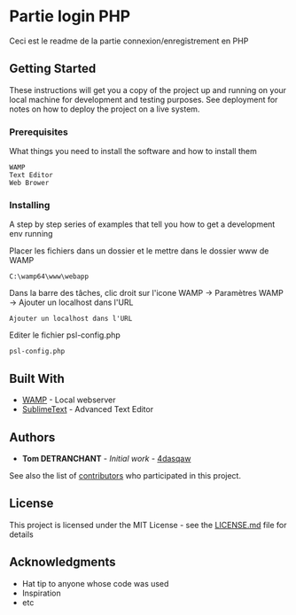 # Partie login PHP

Ceci est le readme de la partie connexion/enregistrement en PHP

## Getting Started

These instructions will get you a copy of the project up and running on your local machine for development and testing purposes. See deployment for notes on how to deploy the project on a live system.

### Prerequisites

What things you need to install the software and how to install them

```
WAMP
Text Editor
Web Brower
```

### Installing

A step by step series of examples that tell you how to get a development env running

Placer les fichiers dans un dossier et le mettre dans le dossier www de WAMP
```
C:\wamp64\www\webapp
```
Dans la barre des tâches, clic droit sur l'icone WAMP -> Paramètres WAMP -> Ajouter un localhost dans l'URL

```
Ajouter un localhost dans l'URL
```
Editer le fichier psl-config.php
```
psl-config.php
```

## Built With

* [WAMP](http://www.wampserver.com/) - Local webserver
* [SublimeText](https://www.sublimetext.com/) - Advanced Text Editor

## Authors

* **Tom DETRANCHANT** - *Initial work* - [4dasqaw](https://github.com/4dasqaw)

See also the list of [contributors](https://github.com/your/project/contributors) who participated in this project.

## License

This project is licensed under the MIT License - see the [LICENSE.md](LICENSE.md) file for details

## Acknowledgments

* Hat tip to anyone whose code was used
* Inspiration
* etc

